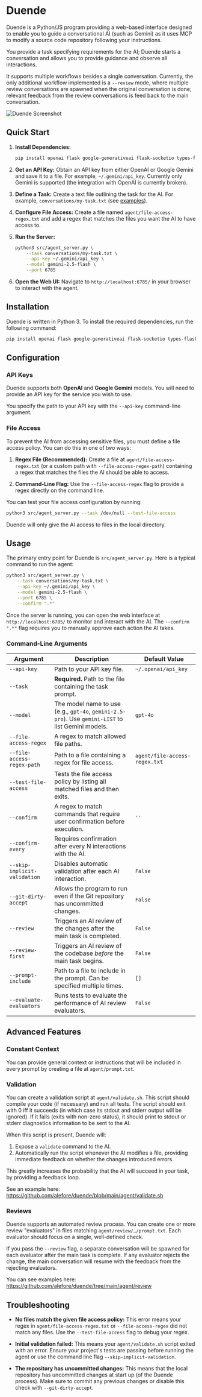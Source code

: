 # Duende

Duende is a Python/JS program providing a web-based interface
designed to enable you to guide a conversational AI (such as Gemini)
as it uses MCP to modify a source code repository
following your instructions.

You provide a task specifying requirements for the AI;
Duende starts a conversation and allows you to provide guidance
and observe all interactions.

It supports multiple workflows besides a single conversation.
Currently, the only additional workflow implemented is a `--review` mode,
where multiple review conversations are spawned
when the original conversation is done;
relevant feedback from the review conversations
is feed back to the main conversation.

![Duende Screenshot](/doc/duende.png?raw=true "Duende Screenshot")

## Quick Start

1.  **Install Dependencies:**
    ```bash
    pip install openai flask google-generativeai flask-socketio types-flask-socketio
    ```

2.  **Get an API Key:** Obtain an API key from either OpenAI or Google Gemini and save it to a file. For example, `~/.gemini/api_key`.
    Currently only Gemini is supported
    (the integration with OpenAI is currently broken).

3.  **Define a Task:** Create a text file outlining the task for the AI. For example, `conversations/my-task.txt`
    (see [examples](https://github.com/alefore/duende/tree/main/conversations)).

4.  **Configure File Access:** Create a file named `agent/file-access-regex.txt` and add a regex that matches the files you want the AI to have access to.

5.  **Run the Server:**
    ```bash
    python3 src/agent_server.py \
        --task conversations/my-task.txt \
        --api-key ~/.gemini/api_key \
        --model gemini-2.5-flash \
        --port 6785
    ```

6.  **Open the Web UI:** Navigate to `http://localhost:6785/` in your browser to interact with the agent.

## Installation

Duende is written in Python 3. To install the required dependencies, run the following command:

```bash
pip install openai flask google-generativeai flask-socketio types-flask-socketio
```

## Configuration

### API Keys

Duende supports both **OpenAI** and **Google Gemini** models.
You will need to provide an API key for the service you wish to use.

You specify the path to your API key with the `--api-key` command-line argument.

### File Access

To prevent the AI from accessing sensitive files,
you must define a file access policy.
You can do this in one of two ways:

1.  **Regex File (Recommended):** Create a file at `agent/file-access-regex.txt` (or a custom path with `--file-access-regex-path`) containing a regex that matches the files the AI should be able to access.

2.  **Command-Line Flag:** Use the `--file-access-regex` flag to provide a regex directly on the command line.

You can test your file access configuration by running:
```bash
python3 src/agent_server.py --task /dev/null --test-file-access
```

Duende will only give the AI access to files in the local directory.

## Usage

The primary entry point for Duende is `src/agent_server.py`. Here is a typical command to run the agent:

```bash
python3 src/agent_server.py \
    --task conversations/my-task.txt \
    --api-key ~/.gemini/api_key \
    --model gemini-2.5-flash \
    --port 6785 \
    --confirm ".*"
```

Once the server is running, you can open the web interface at `http://localhost:6785/` to monitor and interact with the AI. The `--confirm ".*"` flag requires you to manually approve each action the AI takes.

### Command-Line Arguments

| Argument                     | Description                                                                                               | Default Value                |
| ---------------------------- | --------------------------------------------------------------------------------------------------------- | ---------------------------- |
| `--api-key`                  | Path to your API key file.                                                                                | `~/.openai/api_key`          |
| `--task`                     | **Required.** Path to the file containing the task prompt.                                                |                              |
| `--model`                    | The model name to use (e.g., `gpt-4o`, `gemini-2.5-pro`). Use `gemini-LIST` to list Gemini models.           | `gpt-4o`                     |
| `--file-access-regex`        | A regex to match allowed file paths.                                                                      |                              |
| `--file-access-regex-path`   | Path to a file containing a regex for file access.                                                        | `agent/file-access-regex.txt`|
| `--test-file-access`         | Tests the file access policy by listing all matched files and then exits.                                 |                              |
| `--confirm`                  | A regex to match commands that require user confirmation before execution.                                | `''`                         |
| `--confirm-every`            | Requires confirmation after every N interactions with the AI.                                             |                              |
| `--skip-implicit-validation` | Disables automatic validation after each AI interaction.                                                  | `False`                      |
| `--git-dirty-accept`         | Allows the program to run even if the Git repository has uncommitted changes.                             | `False`                      |
| `--review`                   | Triggers an AI review of the changes after the main task is completed.                                    | `False`                      |
| `--review-first`             | Triggers an AI review of the codebase *before* the main task begins.                                      | `False`                      |
| `--prompt-include`           | Path to a file to include in the prompt. Can be specified multiple times.                                 | `[]`                         |
| `--evaluate-evaluators`      | Runs tests to evaluate the performance of AI review evaluators.                                           | `False`                      |

## Advanced Features

### Constant Context

You can provide general context or instructions that will be included in every prompt by creating a file at `agent/prompt.txt`.

### Validation

You can create a validation script at `agent/validate.sh`.
This script should compile your code (if necessary) and run all tests.
The script should exit with 0 iff it succeeds
(in which case its stdout and stderr output will be ignored).
If it fails (exits with non-zero status),
it should print to stdout or stderr diagnostics information
to be sent to the AI.

When this script is present, Duende will:

1.  Expose a `validate` command to the AI.
2.  Automatically run the script whenever the AI modifies a file, providing immediate feedback on whether the changes introduced errors.

This greatly increases the probability that the AI will succeed in your task,
by providing a feedback loop.

See an example here: https://github.com/alefore/duende/blob/main/agent/validate.sh

### Reviews

Duende supports an automated review process.
You can create one or more review "evaluators" in files matching `agent/review/…/prompt.txt`.
Each evaluator should focus on a single, well-defined check.

If you pass the `--review` flag, a separate conversation will be spawned for each evaluator after the main task is complete.
If any evaluator rejects the change, the main conversation will resume with the feedback from the rejecting evaluators.

You can see examples here: https://github.com/alefore/duende/tree/main/agent/review

## Troubleshooting

*   **No files match the given file access policy:**
    This error means your regex in `agent/file-access-regex.txt` or `--file-access-regex` did not match any files.
    Use the `--test-file-access` flag to debug your regex.

*   **Initial validation failed:**
    This means your `agent/validate.sh` script exited with an error.
    Ensure your project's tests are passing before running the agent
    or use the command line flag `--skip-implicit-validation`.

*   **The repository has uncommitted changes:**
    This means that the local repository has uncommitted changes
    at start up (of the Duende process).
    Make sure to commit any previous changes
    or disable this check with `--git-dirty-accept`.
